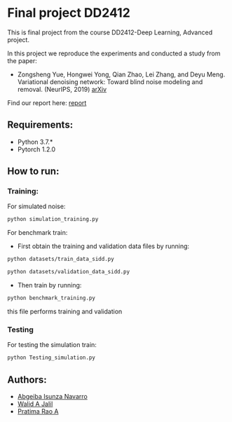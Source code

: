# Final project DD2412

This is final project from the course DD2412-Deep Learning, Advanced project.

In this project we reproduce the experiments and conducted a study from the paper:
- Zongsheng Yue, Hongwei Yong, Qian Zhao, Lei Zhang, and Deyu Meng. Variational denoising network: Toward blind noise modeling and removal. (NeurIPS, 2019) [arXiv](https://arxiv.org/pdf/1908.11314v2.pdf)

Find our report here: [report](ADL_VDN.pdf)
## Requirements:
* Python 3.7.* 
* Pytorch 1.2.0

## How to run:
### Training: 
For simulated noise:
```bash
python simulation_training.py
```
For benchmark train:
- First obtain the training and validation data files by running:
```bash
python datasets/train_data_sidd.py
```
```bash
python datasets/validation_data_sidd.py
```
- Then train by running:
```bash
python benchmark_training.py
```
this file performs training and validation 
### Testing
For testing the simulation train:
```bash
python Testing_simulation.py
```
## Authors:
- [Abgeiba Isunza Navarro](https://github.com/AbIsuNav)
- [Walid A Jalil](https://github.com/walidjalil)
- [Pratima Rao A](https://github.com/pratima1159)
